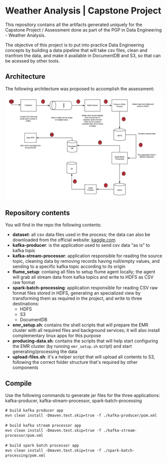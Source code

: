 # Weather Analysis | Capstone Project

This repository contains all the artifacts generated uniquely for the Capstone Project / Assessment done as part of the PGP in Data Engineering - Weather Analysis.

The objective of this project is to put into practice Data Engineering concepts by building a data pipeline that will take csv files, clean and tranfrom the data, and make it available in DocumentDB and S3, so that can be acessed by other tools.

## Architecture

The following architecture was proposed to accomplish the assessment:

![architecture diagram](architecture.jpg?raw=true)

## Repository contents

You will find in the repo the following contents:

* **dataset**: all csv data files used in the process; the data can also be downloaded from the official website: [kaggle.com](https://www.kaggle.com/selfishgene/historical-hourly-weather-data)
* **kafka-producer**: is the application used to send csv data "as is" to kafka topic
* **kafka-stream-processor**: application responsible for reading the source topic, cleaning data by removing records having null/empty values, and sending to a specific kafka topic according to its origin
* **flume_setup**: containg all files to setup flume agent locally; the agent will grab all stream data from kafka topics and write to HDFS as CSV raw format
* **spark-batch-processing**: application responsible for reading CSV raw format files stored in HDFS, generating an specialized view by transforming them as required in the project, and write to three destinations:
    * HDFS
    * S3
    * DocumentDB
* **emr_setup.sh**: contains the shell scripts that will prepare the EMR cluster with all required files and background services; it will also install complementary linux apps for this purpose
* **producing-data.sh**: contains the scripts that will help start configuring the EMR cluster (by running `emr_setup.sh` script) and start generating/processing the data
* **upload-files.sh**: it's a helper script that will upload all contents to S3, following the correct folder structure that's required by other components

## Compile

Use the following commands to generate jar files for the three applications: kafka-producer, kafka-stream-processor, spark-batch-processing

```shell
# build kafka producer app
mvn clean install -Dmaven.test.skip=true -f ./kafka-producer/pom.xml

# build kafka stream processor app
mvn clean install -Dmaven.test.skip=true -f ./kafka-stream-processor/pom.xml

# build spark batch processor app
mvn clean install -Dmaven.test.skip=true -f ./spark-batch-processing/pom.xml
```
